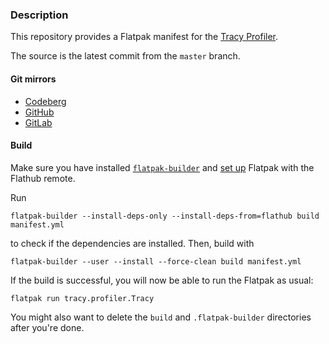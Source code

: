 ### Description

This repository provides a Flatpak manifest for the [Tracy Profiler](https://github.com/wolfpld/tracy).

The source is the latest commit from the `master` branch.

#### Git mirrors
- [Codeberg](https://codeberg.org/paveloom-a/Tracy)
- [GitHub](https://github.com/paveloom-a/Tracy)
- [GitLab](https://gitlab.com/paveloom-g/apps/tracy)

#### Build

Make sure you have installed [`flatpak-builder`](https://github.com/flatpak/flatpak-builder) and [set up](https://flatpak.org/setup) Flatpak with the Flathub remote.

Run

```
flatpak-builder --install-deps-only --install-deps-from=flathub build manifest.yml
```

to check if the dependencies are installed. Then, build with


```
flatpak-builder --user --install --force-clean build manifest.yml
```

If the build is successful, you will now be able to run the Flatpak as usual:

```
flatpak run tracy.profiler.Tracy
```

You might also want to delete the `build` and `.flatpak-builder` directories after you're done.
